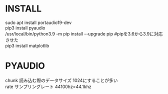 # INSTALL  
sudo apt install portaudio19-dev  
pip3 install pyaudio  
/usr/local/bin/python3.9 -m pip install --upgrade pip  #pipを3.6から3.9に対応させた  
pip3 install matplotlib


# PYAUDIO  
chunk 読み込む際のデータサイズ 1024にすることが多い  
rate サンプリングレート 44100hz=44.1khz  
